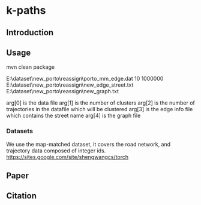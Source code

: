 # k-paths
## Introduction


## Usage
mvn clean package

E:\dataset\new_porto\reassign\porto_mm_edge.dat 10 1000000 E:\dataset\new_porto\reassign\new_edge_street.txt E:\dataset\new_porto\reassign\new_graph.txt

arg[0] is the data file
arg[1] is the number of clusters
arg[2] is the number of trajectories in the datafile which will be clustered
arg[3] is the edge info file which contains the street name
arg[4] is the graph file

### Datasets
We use the map-matched dataset, it covers the road network, and trajectory data composed of integer ids.
https://sites.google.com/site/shengwangcs/torch

## Paper


## Citation

